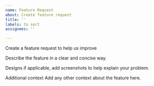 ```yaml
---
name: Feature Request
about: Create feature request
title: ''
labels: to sort
assignees: ''

---
```


Create a feature request to help us improve
	

Describe the feature in a clear and concise way.

Designs if applicable, add screenshots to help explain your problem.

Additional context Add any other context about the feature here.
